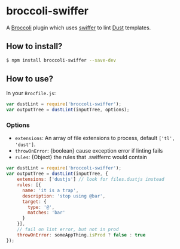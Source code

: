 # broccoli-swiffer


A [Broccoli](https://github.com/broccolijs/broccoli) plugin which
uses [swiffer](https://github.com/smfoote/Swiffer.js) to lint
[Dust](https://github.com/linkedin/dustjs) templates.

## How to install?

```sh
$ npm install broccoli-swiffer --save-dev
```

## How to use?

In your `Brocfile.js`:

```js
var dustLint = require('broccoli-swiffer');
var outputTree = dustLint(inputTree, options);
```

### Options

* `extensions`: An array of file extensions to process, default `['tl', 'dust']`. 
* `throwOnError`: {boolean} cause exception error if linting fails
* `rules`: {Object} the rules that .swifferrc would contain

```js
var dustLint = require('broccoli-swiffer');
var outputTree = dustLint(inputTree, {
    extensions: ['dustjs'] // look for files.dustjs instead
    rules: [{
      name: 'it is a trap',
      description: 'stop using @bar',
      target: {
        type: '@',
        matches: 'bar'
      }
    }],
    // fail on lint error, but not in prod
    throwOnError: someAppThing.isProd ? false : true
});
```
